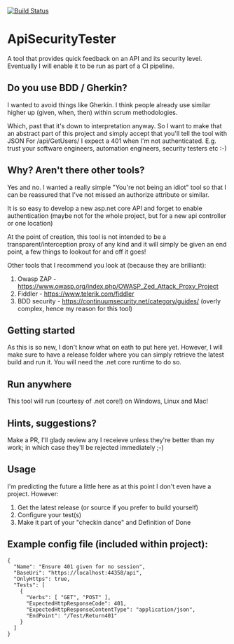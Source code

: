 [![Build Status](https://travis-ci.org/nabster323/ApiSecurityTester.svg?branch=master)](https://travis-ci.org/nabster323/ApiSecurityTester)

# ApiSecurityTester
A tool that provides quick feedback on an API and its security level. Eventually I will enable it to be run as part of a CI pipeline.

## Do you use BDD / Gherkin?

I wanted to avoid things like Gherkin. I think people already use similar higher up (given, when, then) within scrum methodologies.

Which, past that it's down to interpretation anyway. So I want to make that an abstract part of this project and simply accept that you'll tell the tool with JSON For /api/GetUsers/ I expect a 401 when I'm not authenticated. E.g. trust your software engineers, automation engineers, security testers etc :-)

## Why? Aren't there other tools?

Yes and no. I wanted a really simple "You're not being an idiot" tool so that I can be reassured that I've not missed an authorize attribute or similar.

It is so easy to develop a new asp.net core API and forget to enable authentication (maybe not for the whole project, but for a new api controller or one location)

At the point of creation, this tool is not intended to be a transparent/interception proxy of any kind and it will simply be given an end point, a few things to lookout for and off it goes!

Other tools that I recommend you look at (because they are brilliant):
1. Owasp ZAP - https://www.owasp.org/index.php/OWASP_Zed_Attack_Proxy_Project
1. Fiddler - https://www.telerik.com/fiddler
1. BDD security - https://continuumsecurity.net/category/guides/ (overly complex, hence my reason for this tool)

## Getting started

As this is so new, I don't know what on eath to put here yet. However, I will make sure to have a release folder where you can simply retrieve the latest build and run it. You will need the .net core runtime to do so.

## Run anywhere

This tool will run (courtesy of .net core!) on Windows, Linux and Mac!

## Hints, suggestions?

Make a PR, I'll glady review any I receieve unless they're better than my work; in which case they'll be rejected immediately ;-)

## Usage

I'm predicting the future a little here as at this point I don't even have a project. However:

1. Get the latest release (or source if you prefer to build yourself)
1. Configure your test(s)
1. Make it part of your "checkin dance" and Definition of Done

## Example config file (included within project):

```
{
  "Name": "Ensure 401 given for no session",
  "BaseUri": "https://localhost:44358/api",
  "OnlyHttps": true,
  "Tests": [
    {
      "Verbs": [ "GET", "POST" ],
      "ExpectedHttpResponseCode": 401,
      "ExpectedHttpResponseContentType": "application/json",
      "EndPoint": "/Test/Return401"
    }
  ]
}
```
